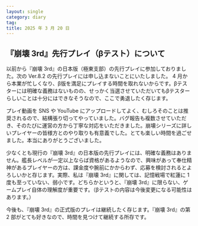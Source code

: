 ```yaml
---
layout: single
category: diary
tag:
title: 2025 年 3 月 20 日
---
```


## 『崩壊 3rd』先行プレイ（βテスト）について

以前から『崩壊 3rd』の日本版（極東支部）の先行プレイに参加しておりました。次の Ver.8.2 の先行プレイには申し込まないことにいたしました。 4 月から本業が忙しくなり、β版を満足にプレイする時間を取れないからです。βテスターには明確な義務はないものの、せっかく当選させていただいてもβテスターらしいことは十分にはできなそうなので、ここで勇退したく存じます。

プレイ動画を SNS や YouTube にアップロードしてよく、むしろそのことは推奨されるので、結構張り切ってやっていました。バグ報告も複数させていただき、そのたびに運営の方から丁寧な対応をいただきました。崩壊シリーズに詳しいプレイヤーの皆様方とのやり取りも有意義でした。とても楽しい時間を過ごせました。本当にありがとうございました。

少なくとも現行の『崩壊 3rd』の日本版の先行プレイには、明確な義務はありません。艦長レベルが一定以上ならば資格があるようなので、興味があって奉仕精神があるプレイヤーの方は、課金度や腕前にかからわず、応募を検討されるとよろしいかと存じます。実際、私は『崩壊 3rd』に関しては、記憶戦場で紅蓮に 1 度も至っていない、弱小です。どちらかというと、『崩壊 3rd』に限らない、ゲームプレイ自体の理解度が重要です。（βテストの内容は今後変更になる可能性はあります。）

今後も、『崩壊 3rd』の正式版のプレイは継続したく存じます。『崩壊 3rd』の第 2 部がとても好きなので、時間を見つけて継続する所存です。
